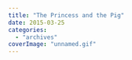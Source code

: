 ```yaml
---
title: "The Princess and the Pig"
date: 2015-03-25
categories: 
  - "archives"
coverImage: "unnamed.gif"
---
```



